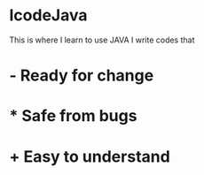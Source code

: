 # IcodeJava
This is where I learn to use JAVA
I write codes that
# - Ready for change
# * Safe from bugs
# + Easy to understand
